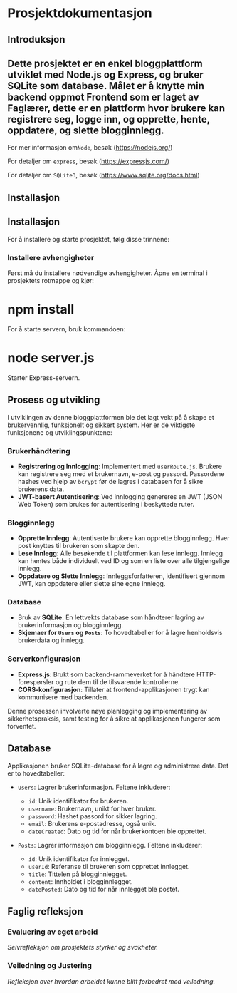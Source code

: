 # Prosjektdokumentasjon



## Introduksjon

Dette prosjektet er en enkel bloggplattform utviklet med Node.js og Express, og bruker SQLite som database. Målet er å knytte min backend oppmot Frontend som er laget av Faglærer, dette er en plattform hvor brukere kan registrere seg, logge inn, og opprette, hente, oppdatere, og slette blogginnlegg.
---
For mer informasjon om`Node`, besøk (https://nodejs.org/)

For detaljer om `express`, besøk (https://expressjs.com/)

 For detaljer om `SQLite3`, besøk (https://www.sqlite.org/docs.html)


## Installasjon

## Installasjon

For å installere og starte prosjektet, følg disse trinnene:

### Installere avhengigheter

Først må du installere nødvendige avhengigheter. Åpne en terminal i prosjektets rotmappe og kjør:

# npm install

For å starte servern, bruk kommandoen:

# node server.js

Starter Express-servern.


## Prosess og utvikling

I utviklingen av denne bloggplattformen ble det lagt vekt på å skape et brukervennlig, funksjonelt og sikkert system. Her er de viktigste funksjonene og utviklingspunktene:

### Brukerhåndtering
- **Registrering og Innlogging**: Implementert med `userRoute.js`. Brukere kan registrere seg med et brukernavn, e-post og passord. Passordene hashes ved hjelp av `bcrypt` før de lagres i databasen for å sikre brukerens data.
- **JWT-basert Autentisering**: Ved innlogging genereres en JWT (JSON Web Token) som brukes for autentisering i beskyttede ruter.

### Blogginnlegg
- **Opprette Innlegg**: Autentiserte brukere kan opprette blogginnlegg. Hver post knyttes til brukeren som skapte den.
- **Lese Innlegg**: Alle besøkende til plattformen kan lese innlegg. Innlegg kan hentes både individuelt ved ID og som en liste over alle tilgjengelige innlegg.
- **Oppdatere og Slette Innlegg**: Innleggsforfatteren, identifisert gjennom JWT, kan oppdatere eller slette sine egne innlegg.

### Database
- Bruk av **SQLite**: En lettvekts database som håndterer lagring av brukerinformasjon og blogginnlegg.
- **Skjemaer for `Users` og `Posts`**: To hovedtabeller for å lagre henholdsvis brukerdata og innlegg.

### Serverkonfigurasjon
- **Express.js**: Brukt som backend-rammeverket for å håndtere HTTP-forespørsler og rute dem til de tilsvarende kontrollerne.
- **CORS-konfigurasjon**: Tillater at frontend-applikasjonen trygt kan kommunisere med backenden.

Denne prosessen involverte nøye planlegging og implementering av sikkerhetspraksis, samt testing for å sikre at applikasjonen fungerer som forventet.

## Database

Applikasjonen bruker SQLite-database for å lagre og administrere data. Det er to hovedtabeller:

- `Users`: Lagrer brukerinformasjon. Feltene inkluderer:
  - `id`: Unik identifikator for brukeren.
  - `username`: Brukernavn, unikt for hver bruker.
  - `password`: Hashet passord for sikker lagring.
  - `email`: Brukerens e-postadresse, også unik.
  - `dateCreated`: Dato og tid for når brukerkontoen ble opprettet.

- `Posts`: Lagrer informasjon om blogginnlegg. Feltene inkluderer:
  - `id`: Unik identifikator for innlegget.
  - `userId`: Referanse til brukeren som opprettet innlegget.
  - `title`: Tittelen på blogginnlegget.
  - `content`: Innholdet i blogginnlegget.
  - `datePosted`: Dato og tid for når innlegget ble postet.


## Faglig refleksjon

### Evaluering av eget arbeid

_Selvrefleksjon om prosjektets styrker og svakheter._

### Veiledning og Justering

_Refleksjon over hvordan arbeidet kunne blitt forbedret med veiledning._
